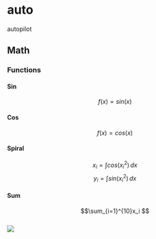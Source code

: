 # auto
autopilot

## Math
### Functions
#### Sin
$$f(x)=sin(x)$$
#### Cos
$$f(x)=cos(x)$$
#### Spiral
$$x_i=\int cos(x_i^2) \, dx$$
$$y_i=\int sin(x_i^2) \, dx$$

#### Sum
$$\sum_{i=1}^{10}x_i $$   
<img src="https://render.githubusercontent.com/render/math?math=\sum_{i=1}^{10}x_i">

